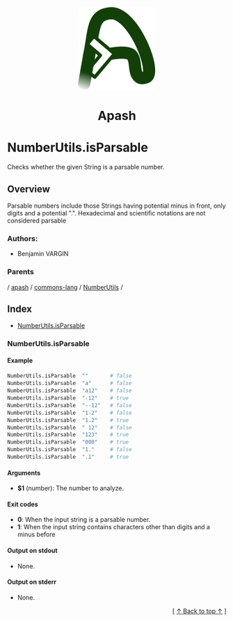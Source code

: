 
<div align="center" id="apash-top">
  <a href="https://github.com/hastec-fr/apash">
    <img alt="apash-logo" src="../../../../../../../assets/apash-logo.svg"/>
  </a>

  # Apash
</div>

# NumberUtils.isParsable

Checks whether the given String is a parsable number.

## Overview

Parsable numbers include those Strings having potential minus in front,
only digits and a potential ".". Hexadecimal and scientific notations are not considered parsable

### Authors:
* Benjamin VARGIN

### Parents
<!-- apash.parentBegin -->
[](../../../../.md) / [apash](../../../apash.md) / [commons-lang](../../commons-lang.md) / [NumberUtils](../NumberUtils.md) / 
<!-- apash.parentEnd -->

## Index

* [NumberUtils.isParsable](#numberutilsisparsable)

### NumberUtils.isParsable

#### Example

```bash
NumberUtils.isParsable  ""       # false
NumberUtils.isParsable  "a"      # false
NumberUtils.isParsable  "a12"    # false
NumberUtils.isParsable  "-12"    # true
NumberUtils.isParsable  "--12"   # false
NumberUtils.isParsable  "1-2"    # false
NumberUtils.isParsable  "1.2"    # true
NumberUtils.isParsable  " 12"    # false
NumberUtils.isParsable  "123"    # true
NumberUtils.isParsable  "000"    # true
NumberUtils.isParsable  "1."     # false
NumberUtils.isParsable  ".1"     # true
```

#### Arguments

* **$1** (number): The number to analyze.

#### Exit codes

* **0**: When the input string is a parsable number.
* **1**: When the input string contains characters other than digits and a minus before

#### Output on stdout

* None.

#### Output on stderr

* None.


  <div align="right">[ <a href="#apash-top">↑ Back to top ↑</a> ]</div>

